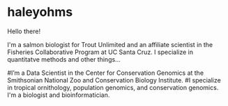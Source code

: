 # haleyohms
Hello there!

I'm a salmon biologist for Trout Unlimited and an affiliate scientist 
in the Fisheries Collaborative Program at UC Santa Cruz. 
I specialize in quantitatve methods and other things... 

#I’m a Data Scientist in the Center for Conservation Genomics at the Smithsonian National Zoo and Conservation Biology Institute. 
#I specialize in tropical ornithology, population genomics, and conservation genomics. I'm a biologist and bioinformatician.
